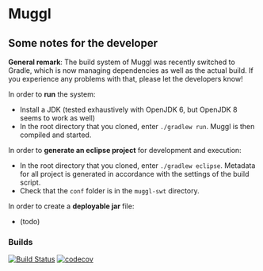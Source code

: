 # Muggl

## Some notes for the developer

**General remark**: The build system of Muggl was recently switched to Gradle, which is now managing dependencies as well as the actual build. If you experience any problems with that, please let the developers know!

In order to **run** the system:
- Install a JDK (tested exhaustively with OpenJDK 6, but OpenJDK 8 seems to work as well)
- In the root directory that you cloned, enter `./gradlew run`. Muggl is then compiled and started.

In order to **generate an eclipse project** for development and execution:
- In the root directory that you cloned, enter `./gradlew eclipse`. Metadata for all project is generated in accordance with the settings of the build script.
- Check that the `conf` folder is in the `muggl-swt` directory.

In order to create a **deployable jar** file:
- (todo)

### Builds
[![Build Status](https://travis-ci.org/vvhof/muggl.svg?branch=master)](https://travis-ci.org/vvhof/muggl)
[![codecov](https://codecov.io/gh/vvhof/muggl/branch/master/graph/badge.svg)](https://codecov.io/gh/vvhof/muggl)
